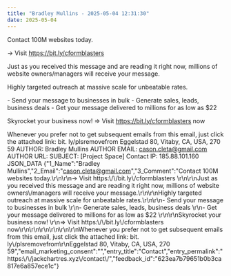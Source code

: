 ```yaml
---
title: "Bradley Mullins - 2025-05-04 12:31:30"
date: 2025-05-04
---
```


Contact 100M websites today.

\-> Visit https://bit.ly/cformblasters

Just as you received this message and are reading it right now, millions of website owners/managers will receive your message.

Highly targeted outreach at massive scale for unbeatable rates.

\- Send your message to businesses in bulk - Generate sales, leads, business deals - Get your message delivered to millions for as low as $22

Skyrocket your business now! => Visit https://bit.ly/cformblasters now

Whenever you prefer not to get subsequent emails from this email, just click the attached link: bit. ly/plsremovefrom Eggelstad 80, Vitaby, CA, USA, 270 59 <!--more--> AUTHOR: Bradley Mullins AUTHOR EMAIL: cason.cleta@gmail.com AUTHOR URL: SUBJECT: \[Project Space\] Contact IP: 185.88.101.160 JSON\_DATA {"1\_Name":"Bradley Mullins","2\_Email":"cason.cleta@gmail.com","3\_Comment":"Contact 100M websites today.\\r\\n\\r\\n-> Visit https:\\/\\/bit.ly\\/cformblasters \\r\\n\\r\\nJust as you received this message and are reading it right now, millions of website owners\\/managers will receive your message.\\r\\n\\r\\nHighly targeted outreach at massive scale for unbeatable rates.\\r\\n\\r\\n- Send your message to businesses in bulk \\r\\n- Generate sales, leads, business deals \\r\\n- Get your message delivered to millions for as low as $22 \\r\\n\\r\\nSkyrocket your business now! \\r\\n=> Visit https:\\/\\/bit.ly\\/cformblasters now\\r\\n\\r\\n\\r\\n\\r\\n\\r\\n\\r\\nWhenever you prefer not to get subsequent emails from this email, just click the attached link: bit. ly\\/plsremovefrom\\r\\nEggelstad 80, Vitaby, CA, USA, 270 59","email\_marketing\_consent":"","entry\_title":"Contact","entry\_permalink":"https:\\/\\/jackchartres.xyz\\/contact\\/","feedback\_id":"623ea7b79651b0b3ca817e6a857ece1c"}
